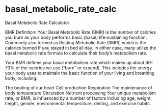 # basal_metabolic_rate_calc
Basal Metabolic Rate Calculator

BMR Definition: Your Basal Metabolic Rate (BMR) is the number of calories you burn as your body performs basic (basal) life-sustaining function. Commonly also termed as Resting Metabolic Rate (RMR), which is the calories burned if you stayed in bed all day.  In either case, many utilize the basal metabolic rate formula to calculate their body’s metabolism rate.

Your BMR defines your basal metabolism rate which makes up about 60-70% of the calories we use (“burn” or expend). This includes the energy your body uses to maintain the basic function of your living and breathing body, including:

The beating of our heart
Cell production
Respiration
The maintenance of body temperature
Circulation
Nutrient processing
Your unique metabolism rate, or BMR, is influenced by a number of factors including age, weight, height, gender, environmental temperature, dieting, and exercise habits.
